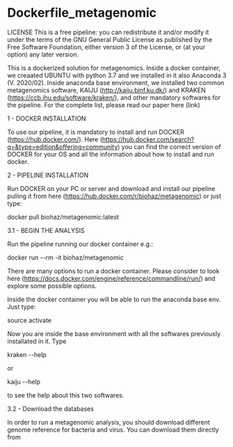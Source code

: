 # Dockerfile_metagenomic
LICENSE
This is a free pipeline: you can redistribute it and/or modify it under the terms of the GNU General Public License as published by the Free Software Foundation, either version 3 of the License, or (at your option) any later version.


This is a dockerized solution for metagenomics. Inside a docker container, we creaated UBUNTU with python 3.7 and we installed in it also Anaconda 3 (V. 2020/02).
Inside anaconda base environment, we installed two common metagenomics software, KAIJU (http://kaiju.binf.ku.dk/) and KRAKEN (https://ccb.jhu.edu/software/kraken/), and other mandatory softwares for the pipeline. For the complete list, please read our paper here (link)



1 - DOCKER INSTALLATION

To use our pipeline, it is mandatory to install and run DOCKER (https://hub.docker.com/). Here (https://hub.docker.com/search?q=&type=edition&offering=community) you can find the correct version of DOCKER for your OS and all the information about how to install and run docker.

2 - PIPELINE INSTALLATION

Run DOCKER on your PC or server and download and install our pipeline pulling it from here (https://hub.docker.com/r/biohaz/metagenomic) or just type:

docker pull biohaz/metagenomic:latest

3.1 - BEGIN THE ANALYSIS

Run the pipeline running our docker container
e.g.:

 docker run --rm -it biohaz/metagenomic

There are many options to run a docker container. Please consider to look here (https://docs.docker.com/engine/reference/commandline/run/) and explore some possible options.

Inside the docker container you will be able to run the anaconda base env.
Just type:

 source activate

Now you are inside the base environment with all the softwares previously installated in it.
Type

 kraken --help

or 

 kaiju --help

to see the help about this two softwares.

3.2 - Download the databases

In order to run a metagenomic analysis, you should download different genome reference for bacteria and virus.
You can download them directly from 

